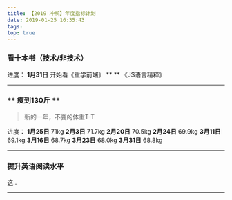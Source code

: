 ```yaml
---
title: 【2019 冲鸭】年度指标计划
date: 2019-01-25 16:35:43
tags:
top: true
---
```


### **看十本书（技术/非技术）**
进度：
**1月31日** 开始看《重学前端》
** ** 《JS语言精粹》

---


### ** 瘦到130斤 **
>新的一年，不变的体重T-T

进度：
**1月25日** 71kg
**2月3日**  71.7kg
**2月20日** 70.5kg
**2月24日** 69.9kg
**3月11日** 69.1kg
**3月16日** 68.7kg
**3月23日** 68.0kg
**3月31日** 68.8kg


---


### **提升英语阅读水平**
这..

---